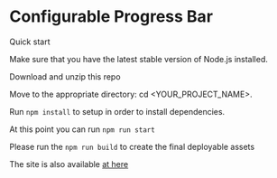 # Configurable Progress Bar


Quick start

Make sure that you have the latest stable version of Node.js installed.

Download and unzip this repo

Move to the appropriate directory: cd <YOUR_PROJECT_NAME>.

Run `npm install` to setup in order to install dependencies.

At this point you can run `npm run start`

Please run the `npm run build` to create the final deployable assets

The site is also available [at here](https://iamsoumyabanerjee.github.io/progressbar/)
